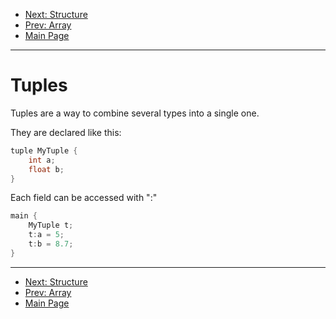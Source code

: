 * [Next: Structure](struct.md)
* [Prev: Array](array.md)
* [Main Page](index.md)

* * *

# Tuples

Tuples are a way to combine several types into a single one.

They are declared like this:
```cpp
tuple MyTuple {
	int a;
	float b;
}
```

Each field can be accessed with ":"
```cpp
main {
	MyTuple t;
	t:a = 5;
	t:b = 8.7;
}
```

* * *

* [Next: Structure](struct.md)
* [Prev: Array](array.md)
* [Main Page](index.md)